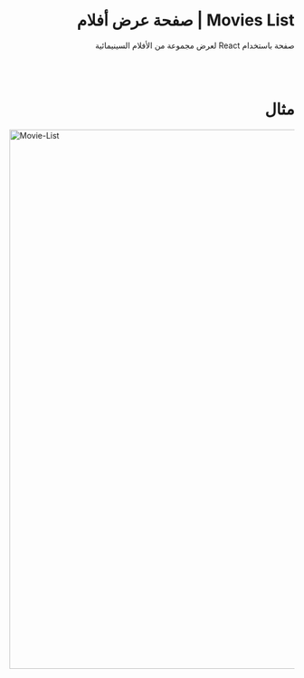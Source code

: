 <div dir="rtl" >
  
# Movies List | صفحة عرض أفلام 

 صفحة باستخدام React لعرض مجموعة من الأفلام السينيمائية 


  <br/>
  <br/> 


  # مثال 
  </div><img width="952" alt="Movie-List" src="https://user-images.githubusercontent.com/82510846/120242608-f1453300-c26d-11eb-825b-ef53f24fe387.PNG">
